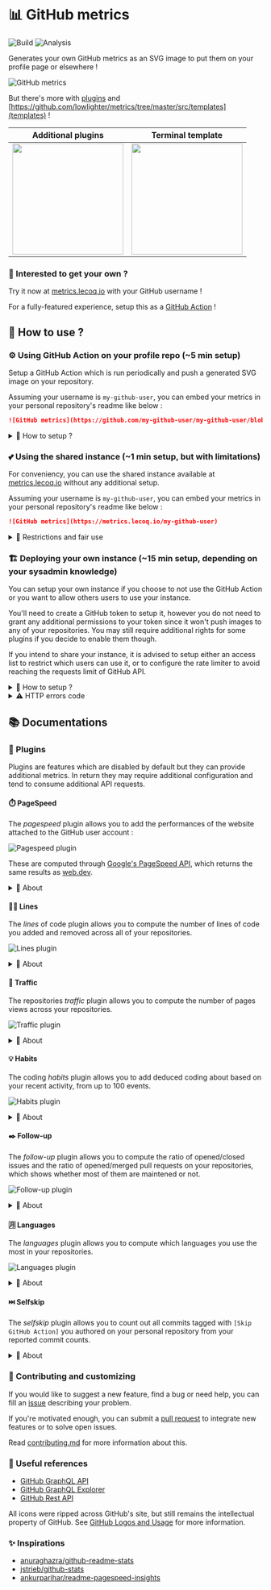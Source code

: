 # 📊 GitHub metrics

![Build](https://github.com/lowlighter/metrics/workflows/Build/badge.svg) ![Analysis](https://github.com/lowlighter/metrics/workflows/Analysis/badge.svg)

Generates your own GitHub metrics as an SVG image to put them on your profile page or elsewhere !

![GitHub metrics](https://github.com/lowlighter/lowlighter/blob/master/github-metrics-alt.svg)

But there's more with [plugins](https://github.com/lowlighter/metrics/tree/master/src/plugins) and [https://github.com/lowlighter/metrics/tree/master/src/templates](templates) !

| Additional plugins | Terminal template |
| :----------------: | :---------------: |
|[<img src="https://github.com/lowlighter/lowlighter/blob/master/github-metrics.svg" alt="" height="220">](https://github.com/lowlighter/lowlighter/blob/master/github-metrics.svg)|[<img src="https://github.com/lowlighter/lowlighter/blob/master/github-metrics-terminal.svg" alt="" height="220">](https://github.com/lowlighter/lowlighter/blob/master/github-metrics-terminal.svg)|

### 🦑 Interested to get your own ?

Try it now at [metrics.lecoq.io](https://metrics.lecoq.io/) with your GitHub username !

For a fully-featured experience, setup this as a [GitHub Action](https://github.com/marketplace/actions/github-metrics-as-svg-image) !

## 📜 How to use ?

### ⚙️ Using GitHub Action on your profile repo (~5 min setup)

Setup a GitHub Action which is run periodically and push a generated SVG image on your repository.

Assuming your username is `my-github-user`, you can embed your metrics in your personal repository's readme like below :

```markdown
![GitHub metrics](https://github.com/my-github-user/my-github-user/blob/master/github-metrics.svg)
```

<details>
<summary>💬 How to setup ?</summary>

#### 0. Prepare your personal repository

If you don't know yet or haven't done it yet, create a repository with the same name as your GitHub username.

![Personal repository](https://github.com/lowlighter/metrics/blob/master/.github/readme/imgs/personal_repo.png)

The `README.md` of this repository will be displayed on your GitHub user profile like below :

![GitHub Profile](https://github.com/lowlighter/metrics/blob/master/.github/readme/imgs/github_profile.png)

#### 1. Setup a GitHub token

Go to `Developer settings` from your GitHub account settings and select `Personal access tokens` to create a new token.

You'll need to create a token with the `public_repo` right so this GitHub Action has enough permissions to push the updated SVG metrics on your personal repository.

![Create a GitHub token](https://github.com/lowlighter/metrics/blob/master/.github/readme/imgs/personal_token.png)

If you choose to use a bot account, you can put `public_repo` rights to the bot token and invite it as a collaborator on your personal profile repository so it has push access. This way, you can use a personnal token with no rights instead and reduce security issues.

#### 2. Put your GitHub token in your personal repository secrets

Go to the `Settings` of your personal repository to create a new secret and paste your GitHub token here.

![Setup secret](https://github.com/lowlighter/metrics/blob/master/.github/readme/imgs/repo_secrets.png)

#### 3. Create a new GitHub Action workflow on your personal repo

Create a new workflow from the `Actions` tab of your personal repository and paste the following.
Don't forget to put your GitHub username !

```yaml
name: GitHub metrics as SVG image
on:
  # Schedule the metrics update
  schedule: [{cron: "0 * * * *"}]
  # (optional) Force update a commit occurs on master branch
  # All commits tagged with [Skip GitHub Action] will be ignored by this GitHub action
  push: {branches: "master"}
jobs:
  github-metrics:
    runs-on: ubuntu-latest
    steps:
      - uses: lowlighter/metrics@latest
        with:

          # Your GitHub token
          token: ${{ secrets.METRICS_TOKEN }}

          # Additional options
          # ==========================================

          # GitHub username (defaults to "token" user)
          user: my-github-user

          # If provided, this token will be used instead of "token" for commit operations
          # You can specify a bot account to avoid virtually increasing your stats due to this action commits
          committer_token: ${{ secrets.METRICS_BOT_TOKEN }}

          # Name of SVG image output
          filename: github-metrics.svg

          # Template to use (see src/templates to get a list of supported templates)
          template: classic

          # Enable Google PageSpeed metrics for account attached website
          # See https://developers.google.com/speed/docs/insights/v5/get-started for more informations
          plugin_pagespeed: no
          pagespeed_token: ${{ secrets.PAGESPEED_TOKEN }}

          # Enable lines of code metrics
          plugin_lines: no

          # Enable repositories traffic metrics
          # *Provided GitHub token require full "repo" permissions
          plugin_traffic: no

          # Enable coding habits metrics
          plugin_habits: no

          # Skip commits flagged with [Skip GitHub Action] from commits count
          plugin_selfskip: no

          # Enable debug logs
          debug: no
```

A new SVG image will be generated and committed to your repository on each run.
Because of this, the amount of your commits could be virtually increased which is probably unwanted.

To avoid this, you can use a bot token instead, which will still be able to track metrics of all your public repositories.
If you want to also track your private repositories metrics, you'll need to pass a personal token with full `repo` permissions to your personal `token`, and use the `committer_token` parameter to pass the bot account token.

If you don't want to use a bot token, you can use the `plugin_selfskip` which will count out all your commits from your personal repository tagged with `[Skip GitHub Action]` made with your account, but these commits will still be linked to your account.

![Action update](https://github.com/lowlighter/metrics/blob/master/.github/readme/imgs/action_update.png)

#### 4. Embed the link into your README.md

Edit your README.md on your repository and link it your image :

```markdown
![GitHub metrics](https://github.com/my-github-user/my-github-user/blob/master/github-metrics.svg)
```

</details>

### 💕 Using the shared instance (~1 min setup, but with limitations)

For conveniency, you can use the shared instance available at [metrics.lecoq.io](https://metrics.lecoq.io) without any additional setup.

Assuming your username is `my-github-user`, you can embed your metrics in your personal repository's readme like below :

```markdown
![GitHub metrics](https://metrics.lecoq.io/my-github-user)
```

<details>
<summary>💬 Restrictions and fair use</summary>

Since GitHub API has rate limitations, the shared instance has a few limitations :
  * Images are cached for 1 hour
    * Your generated metrics won't be updated during this amount of time
    * If you enable or disable plugins in url parameters, you'll need to wait for cache expiration before these changes are applied
  * The rate limiter is enabled, although it won't affect already cached users metrics
  * Plugins which consume additional requests or require elevated token rights are disabled. The following plugins are available :
    * PageSpeed plugin can be enabled by passing `?pagespeed=1`, but metrics generation can take up some time when it has not been cached yet
    * Languages plugin can be enabled by passing `?languages=1`
    * Follow-up plugin can be enabled by passing `?followup=1`

To ensure maximum availability, consider deploying your own instance or use the GitHub Action.

</details>

### 🏗️ Deploying your own instance (~15 min setup, depending on your sysadmin knowledge)

You can setup your own instance if you choose to not use the GitHub Action or you want to allow others users to use your instance.

You'll need to create a GitHub token to setup it, however you do not need to grant any additional permissions to your token since it won't push images to any of your repositories. You may still require additional rights for some plugins if you decide to enable them though.

If you intend to share your instance, it is advised to setup either an access list to restrict which users can use it, or to configure the rate limiter to avoid reaching the requests limit of GitHub API.

<details>
<summary>💬 How to setup ?</summary>

#### 0. Prepare your server

You'll need a server where you can install and configure apps.

#### 1. Create a GitHub token

In your account settings, go to `Developer settings` and select `Personal access tokens` to create a new token.
As explained above, you do not need to grant additional permissions to the token unless you want to enable additional plugins.

![Create a GitHub token](https://github.com/lowlighter/metrics/blob/master/.github/readme/imgs/personal_token_alt.png)

#### 2. Install the dependancies

Connect to your server and ensure [NodeJS](https://nodejs.org/en/) is installed (see tested versions in the [build workflows](https://github.com/lowlighter/metrics/blob/master/.github/workflows/build.yml)).

Then run the following commands :

```shell
# Clone this repository (or your fork)
git clone https://github.com/lowlighter/metrics.git
# Install dependancies
cd metrics/
npm install --only=prod
# Copy the settings exemple
cp settings.example.json settings.json
```

#### 3. Configure your instance

Open and edit `settings.json` to configure your instance using a text editor of your choice.

```javascript
{
  //GitHub API token
    "token":"****************************************",

  //Users who are authorized to generate metrics on your instance
  //An empty list or an undefined value will be treated as "unrestricted"
    "restricted":["my-github-user"],

  //Lifetime of generated metrics (cached version will be served instead during this time window)
    "cached":3600000,

  //Number of simultaneous users who can use your instance before sending a "503 error"
  //A zero or an undefined value will be treated as "unlimited"
    "maxusers":0,

  //Rate limiter (see https://www.npmjs.com/package/express-rate-limit)
  //A null or undefined value will be treated as "disabled"
    "ratelimiter":{
      "windowMs":60000,
      "max":100
    },

  //Listening port used by your instance
    "port":3000,

  //Optimize SVG image
    "optimize":true,

  //Debug mode
  //When enabled, templates will be reloaded at each request and cache will be disabled
  //Intended for easier development and disabled by default
    "debug":false,

  //Template configuration
    "templates":{
      //Default template
        "default":"classic",
      //Enabled template. Leave empty to enable all defined templates
        "enabled":[],
    },

  //Plugins configuration
    "plugins":{
      //Google PageSpeed plugin
        "pagespeed":{
          //Enable or disable this plugin. Pass "?pagespeed=1" in url to generate website's performances
            "enabled":false,
          //Pagespeed token (see https://developers.google.com/speed/docs/insights/v5/get-started)
            "token":"****************************************"
        },
      //Lines plugin
        "lines":{
          //Enable or disable this plugin. Pass "?lines=1" in url to compute total lines you added/removed on your repositories
            "enabled":true
        },
      //Traffic plugin
        "traffic":{
          //Enable or disable this plugin. Pass "?traffic=1" in url to compute page views on your repositories in last two weeks
          //*This requires a GitHub API token with push access
            "enabled":true
        },
      //Habits plugin
        "habits":{
          //Enable or disable this plugin. Pass "?habits=1" in url to generate coding habits based on your recent activity
            "enabled":true,
          //Number of events used to compute coding habits (capped at 100 by GitHub API)
            "from":100,
        }
    }
}
```

#### 4. Start your instance

Start your instance once you've finished configuring it :

```shell
npm start
```

And you should be able to access it on the port you provided !

#### 5. Embed the link into your README.md

Edit your `README.md` on your repository and include your metrics from your server domain :

```markdown
![GitHub metrics](https://my-personal-domain.com/my-github-user)
```

#### 6. (optional) Setup as service on your instance

If you want to ensure that your instance will be restarted after reboots or crashes, you should setup it as a service.
This is described below for linux-like systems with *systemd*.

Create a new service file in `/etc/systemd/system` :

```shell
nano /etc/systemd/system/github_metrics.service
```

Paste the following and edit it with the correct paths :

```
[Unit]
Description=GitHub metrics
After=network-online.target
Wants=network-online.target

[Service]
Type=simple
WorkingDirectory=/path/to/metrics
ExecStart=/usr/bin/node /path/to/metrics/index.mjs

[Install]
WantedBy=multi-user.target
```

Reload services, enable it, start it and check it is up and running :

```shell
systemctl daemon-reload
systemctl enable github_metrics
systemctl start github_metrics
systemctl status github_metrics
```

</details>

<details>
<summary>⚠️ HTTP errors code</summary>

The following errors code can be encountered if on a server instance :
* `400 Bad request` : Query is invalid (e.g. unsupported template)
* `403 Forbidden` : User is not allowed in `restricted` users list
* `404 Not found` : GitHub API did not found the requested user
* `429 Too many requests` : Thrown when rate limiter is trigerred
* `500 Internal error` : An error ocurred while generating metrics images (logs can be seen if you're the owner of the instance)
* `503 Service unavailable` : Maximum user capacity reached, only already cached images can be accessed for now

</details>

## 📚 Documentations

### 🧩 Plugins

Plugins are features which are disabled by default but they can provide additional metrics.
In return they may require additional configuration and tend to consume additional API requests.

#### ⏱️ PageSpeed

The *pagespeed* plugin allows you to add the performances of the website attached to the GitHub user account :

![Pagespeed plugin](https://github.com/lowlighter/metrics/blob/master/.github/readme/imgs/plugin_pagespeed.png)

These are computed through [Google's PageSpeed API](https://developers.google.com/speed/docs/insights/v5/get-started), which returns the same results as [web.dev](https://web.dev).

<details>
<summary>💬 About</summary>

This plugin may require an API key that you can generate [here](https://developers.google.com/speed/docs/insights/v5/get-started) although it does not seem mandatory. It is still advised to provide it to avoid 429 HTTP errors.

The website attached to the GitHub profile will be the one to be audited.
Expect 10 to 30 seconds to generate the results.

##### Setup with GitHub actions

Add the following to your workflow :
```yaml
- uses: lowlighter/metrics@latest
  with:
    # ... other options
    plugin_pagespeed: yes
    pagespeed_token: ${{ secrets.PAGESPEED_TOKEN }}
```

##### Setup in your own instance

Add the following to your `settings.json` and pass `?pagespeed=1` in url when generating metrics.
```json
  "plugins":{
    "pagespeed":{
      "enabled":true,
      "token":"****************************************"
    }
  }
```

</details>

#### 👨‍💻 Lines

The *lines* of code plugin allows you to compute the number of lines of code you added and removed across all of your repositories.

![Lines plugin](https://github.com/lowlighter/metrics/blob/master/.github/readme/imgs/plugin_lines.png)

<details>
<summary>💬 About</summary>

It will consume an additional GitHub request per repository.

##### Setup with GitHub actions

Add the following to your workflow :
```yaml
- uses: lowlighter/metrics@latest
  with:
    # ... other options
    plugin_lines: yes
```

##### Setup in your own instance

Add the following to your `settings.json` and pass `?lines=1` in url when generating metrics.
```json
  "plugins":{
    "lines":{
      "enabled":true,
    }
  }
```

</details>

#### 🧮 Traffic

The repositories *traffic* plugin allows you to compute the number of pages views across your repositories.

![Traffic plugin](https://github.com/lowlighter/metrics/blob/master/.github/readme/imgs/plugin_traffic.png)

<details>
<summary>💬 About</summary>

It will consume an additional GitHub request per repository.

Because of GitHub REST API limitation, the provided token will require full `repo` permissions to access traffic informations.

![Token with repo permissions](https://github.com/lowlighter/metrics/blob/master/.github/readme/imgs/token_repo_rights.png)

##### Setup with GitHub actions

Add the following to your workflow :
```yaml
- uses: lowlighter/metrics@latest
  with:
    # ... other options
    token: ${{ secrets.METRICS_TOKEN }}
    plugin_traffic: yes
```

##### Setup in your own instance

Add the following to your `settings.json` and pass `?traffic=1` in url when generating metrics.
```json
  "token":"****************************************",
  "plugins":{
    "traffic":{
      "enabled":true,
    }
  }
```

</details>

#### 💡 Habits

The coding *habits* plugin allows you to add deduced coding about based on your recent activity, from up to 100 events.

![Habits plugin](https://github.com/lowlighter/metrics/blob/master/.github/readme/imgs/plugin_habits.png)

<details>
<summary>💬 About</summary>

It will consume an additional GitHub request per event fetched.

Because of GitHub REST API limitation, the provided token will require full `repo` permissions to access **private** events.
By default, events that cannot be fetched will be ignored so you can still use this plugin with a public token.

##### Setup with GitHub actions

Add the following to your workflow :
```yaml
- uses: lowlighter/metrics@latest
  with:
    # ... other options
    plugin_habits: yes
```

##### Setup in your own instance

Add the following to your `settings.json` and pass `?habits=1` in url when generating metrics.
```json
  "plugins":{
    "habits":{
      "enabled":true
    }
  }
```

</details>

#### ✒️ Follow-up

The *follow-up* plugin allows you to compute the ratio of opened/closed issues and the ratio of opened/merged pull requests on your repositories, which shows whether most of them are maintened or not.

![Follow-up plugin](https://github.com/lowlighter/metrics/blob/master/.github/readme/imgs/plugin_followup.png)

<details>
<summary>💬 About</summary>

##### Setup with GitHub actions

Add the following to your workflow :
```yaml
- uses: lowlighter/metrics@latest
  with:
    # ... other options
    plugin_followup: yes
```

##### Setup in your own instance

Add the following to your `settings.json` and pass `?followup=1` in url when generating metrics.
```json
  "plugins":{
    "followup":{
      "enabled":true,
    }
  }
```

</details>

#### 🈷️ Languages

The *languages* plugin allows you to compute which languages you use the most in your repositories.

![Languages plugin](https://github.com/lowlighter/metrics/blob/master/.github/readme/imgs/plugin_languages.png)

<details>
<summary>💬 About</summary>

##### Setup with GitHub actions

Add the following to your workflow :
```yaml
- uses: lowlighter/metrics@latest
  with:
    # ... other options
    plugin_languages: yes
```

##### Setup in your own instance

Add the following to your `settings.json` and pass `?languages=1` in url when generating metrics.
```json
  "plugins":{
    "languages":{
      "enabled":true,
    }
  }
```

</details>

#### ⏭️ Selfskip

The *selfskip* plugin allows you to count out all commits tagged with `[Skip GitHub Action]` you authored on your personal repository from your reported commit counts.

<details>
<summary>💬 About</summary>

It will consume an additional GitHub request per page fetched of your commit activity from your personal repository.

##### Setup with GitHub actions

Add the following to your workflow :
```yaml
- uses: lowlighter/metrics@latest
  with:
    # ... other options
    plugin_selfskip: yes
```

</details>

### 💪 Contributing and customizing

If you would like to suggest a new feature, find a bug or need help, you can fill an [issue](https://github.com/lowlighter/metrics/issues) describing your problem.

If you're motivated enough, you can submit a [pull request](https://github.com/lowlighter/metrics/pulls) to integrate new features or to solve open issues.

Read [contributing.md](https://github.com/lowlighter/metrics/blob/master/CONTRIBUTING.md) for more information about this.

### 📖 Useful references

* [GitHub GraphQL API](https://docs.github.com/en/graphql)
* [GitHub GraphQL Explorer](https://developer.github.com/v4/explorer/)
* [GitHub Rest API](https://docs.github.com/en/rest)

All icons were ripped across GitHub's site, but still remains the intellectual property of GitHub.
See [GitHub Logos and Usage](https://github.com/logos) for more information.

### ✨ Inspirations

* [anuraghazra/github-readme-stats](https://github.com/anuraghazra/github-readme-stats)
* [jstrieb/github-stats](https://github.com/jstrieb/github-stats)
* [ankurparihar/readme-pagespeed-insights](https://github.com/ankurparihar/readme-pagespeed-insights)
